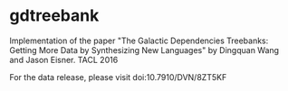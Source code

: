 # gdtreebankImplementation of the paper "The Galactic Dependencies Treebanks: Getting More Data by Synthesizing New Languages" by Dingquan Wang and Jason Eisner. TACL 2016For the data release, please visit doi:10.7910/DVN/8ZT5KF